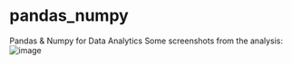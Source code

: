 # pandas_numpy
Pandas &amp; Numpy for Data Analytics
Some screenshots from the analysis:
![image](https://github.com/sonya-stefanova/pandas_numpy/assets/72320076/c0f93266-85b2-43a2-97b1-3f622336ee32)
